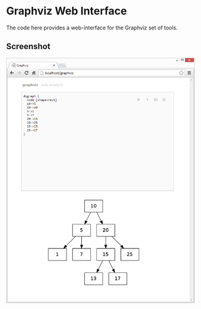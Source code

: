 Graphviz Web Interface
======================

The code here provides a web-interface for the Graphviz set of tools.

Screenshot
----------
![alt text](graphviz.png "Screenshot")

